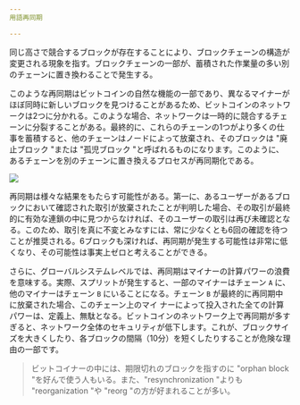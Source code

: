 ```yaml
---
用語再同期

---
```

同じ高さで競合するブロックが存在することにより、ブロックチェーンの構造が変更される現象を指す。ブロックチェーンの一部が、蓄積された作業量の多い別のチェーンに置き換わることで発生する。

このような再同期はビットコインの自然な機能の一部であり、異なるマイナーがほぼ同時に新しいブロックを見つけることがあるため、ビットコインのネットワークは2つに分かれる。このような場合、ネットワークは一時的に競合するチェーンに分裂することがある。最終的に、これらのチェーンの1つがより多くの仕事を蓄積すると、他のチェーンはノードによって放棄され、そのブロックは "廃止ブロック "または "孤児ブロック "と呼ばれるものになります。このように、あるチェーンを別のチェーンに置き換えるプロセスが再同期化である。

![](../../dictionnaire/assets/9.webp)

再同期は様々な結果をもたらす可能性がある。第一に、あるユーザーがあるブロックにおいて確認された取引が放棄されたことが判明した場合、その取引が最終的に有効な連鎖の中に見つからなければ、そのユーザーの取引は再び未確認となる。このため、取引を真に不変とみなすには、常に少なくとも6回の確認を待つことが推奨される。6ブロックも深ければ、再同期が発生する可能性は非常に低くなり、その可能性は事実上ゼロと考えることができる。

さらに、グローバルシステムレベルでは、再同期はマイナーの計算パワーの浪費を意味する。実際、スプリットが発生すると、一部のマイナーはチェーン `A` に、他のマイナーはチェーン `B` にいることになる。チェーン `B` が最終的に再同期中に放棄された場合、このチェーン上のマイ ナーによって投入された全ての計算パワーは、定義上、無駄となる。ビットコインのネットワーク上で再同期が多すぎると、ネットワーク全体のセキュリティが低下します。これが、ブロックサイズを大きくしたり、各ブロックの間隔（10分）を短くしたりすることが危険な理由の一部です。

> ビットコイナーの中には、期限切れのブロックを指すのに "orphan block "を好んで使う人もいる。また、"resynchronization "よりも "reorganization "や "reorg "の方が好まれることが多い。